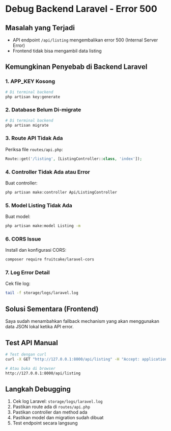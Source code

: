 # Debug Backend Laravel - Error 500

## Masalah yang Terjadi
- API endpoint `/api/listing` mengembalikan error 500 (Internal Server Error)
- Frontend tidak bisa mengambil data listing

## Kemungkinan Penyebab di Backend Laravel

### 1. **APP_KEY Kosong**
```bash
# Di terminal backend
php artisan key:generate
```

### 2. **Database Belum Di-migrate**
```bash
# Di terminal backend
php artisan migrate
```

### 3. **Route API Tidak Ada**
Periksa file `routes/api.php`:
```php
Route::get('/listing', [ListingController::class, 'index']);
```

### 4. **Controller Tidak Ada atau Error**
Buat controller:
```bash
php artisan make:controller Api/ListingController
```

### 5. **Model Listing Tidak Ada**
Buat model:
```bash
php artisan make:model Listing -m
```

### 6. **CORS Issue**
Install dan konfigurasi CORS:
```bash
composer require fruitcake/laravel-cors
```

### 7. **Log Error Detail**
Cek file log:
```bash
tail -f storage/logs/laravel.log
```

## Solusi Sementara (Frontend)
Saya sudah menambahkan fallback mechanism yang akan menggunakan data JSON lokal ketika API error.

## Test API Manual
```bash
# Test dengan curl
curl -X GET "http://127.0.0.1:8000/api/listing" -H "Accept: application/json"

# Atau buka di browser
http://127.0.0.1:8000/api/listing
```

## Langkah Debugging
1. Cek log Laravel: `storage/logs/laravel.log`
2. Pastikan route ada di `routes/api.php`
3. Pastikan controller dan method ada
4. Pastikan model dan migration sudah dibuat
5. Test endpoint secara langsung

